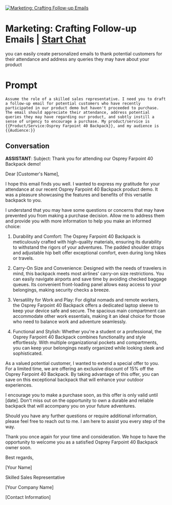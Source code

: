 
[![Marketing: Crafting Follow-up Emails](https://flow-prompt-covers.s3.us-west-1.amazonaws.com/icon/illustrative/illus_6.png)](https://gptcall.net/chat.html?data=%7B%22contact%22%3A%7B%22id%22%3A%225F8JdSv5m-CUOatUCdOPw%22%2C%22flow%22%3Atrue%7D%7D)
# Marketing: Crafting Follow-up Emails | [Start Chat](https://gptcall.net/chat.html?data=%7B%22contact%22%3A%7B%22id%22%3A%225F8JdSv5m-CUOatUCdOPw%22%2C%22flow%22%3Atrue%7D%7D)
 you can easily create personalized emails to thank potential customers for their attendance and address any queries they may have about your product

# Prompt

```
Assume the role of a skilled sales representative. I need you to draft a follow-up email for potential customers who have recently participated in our product demo but haven't proceeded to purchase. The email should appreciate their attendance, address potential queries they may have regarding our product, and subtly instill a sense of urgency to encourage a purchase. My product/service is {{Product/Service:Osprey Farpoint 40 Backpack}}, and my audience is {{Audience:}}

```

## Conversation

**ASSISTANT**: Subject: Thank you for attending our Osprey Farpoint 40 Backpack demo!



Dear [Customer's Name],



I hope this email finds you well. I wanted to express my gratitude for your attendance at our recent Osprey Farpoint 40 Backpack product demo. It was a pleasure showcasing the features and benefits of this versatile backpack to you.



I understand that you may have some questions or concerns that may have prevented you from making a purchase decision. Allow me to address them and provide you with more information to help you make an informed choice:



1. Durability and Comfort: The Osprey Farpoint 40 Backpack is meticulously crafted with high-quality materials, ensuring its durability to withstand the rigors of your adventures. The padded shoulder straps and adjustable hip belt offer exceptional comfort, even during long hikes or travels.



2. Carry-On Size and Convenience: Designed with the needs of travelers in mind, this backpack meets most airlines' carry-on size restrictions. You can easily navigate airports and save time by avoiding checked baggage queues. Its convenient front-loading panel allows easy access to your belongings, making security checks a breeze.



3. Versatility for Work and Play: For digital nomads and remote workers, the Osprey Farpoint 40 Backpack offers a dedicated laptop sleeve to keep your device safe and secure. The spacious main compartment can accommodate other work essentials, making it an ideal choice for those who need to balance work and adventure seamlessly.



4. Functional and Stylish: Whether you're a student or a professional, the Osprey Farpoint 40 Backpack combines functionality and style effortlessly. With multiple organizational pockets and compartments, you can keep your belongings neatly organized while looking sleek and sophisticated.



As a valued potential customer, I wanted to extend a special offer to you. For a limited time, we are offering an exclusive discount of 15% off the Osprey Farpoint 40 Backpack. By taking advantage of this offer, you can save on this exceptional backpack that will enhance your outdoor experiences.



I encourage you to make a purchase soon, as this offer is only valid until [date]. Don't miss out on the opportunity to own a durable and reliable backpack that will accompany you on your future adventures.



Should you have any further questions or require additional information, please feel free to reach out to me. I am here to assist you every step of the way.



Thank you once again for your time and consideration. We hope to have the opportunity to welcome you as a satisfied Osprey Farpoint 40 Backpack owner soon.



Best regards,



[Your Name]

Skilled Sales Representative

[Your Company Name]

[Contact Information]


